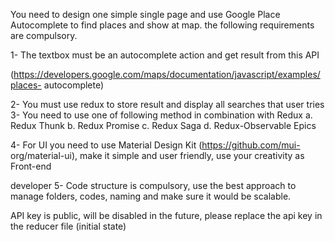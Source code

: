 You need to design one simple single page and use Google Place Autocomplete to find
places and show at map. the following requirements are compulsory.

1- The textbox must be an autocomplete action and get result from this API

(https://developers.google.com/maps/documentation/javascript/examples/places-
autocomplete)

2- You must use redux to store result and display all searches that user tries
3- You need to use one of following method in combination with Redux
a. Redux Thunk
b. Redux Promise
c. Redux Saga
d. Redux-Observable Epics

4- For UI you need to use Material Design Kit (https://github.com/mui-
org/material-ui), make it simple and user friendly, use your creativity as Front-end

developer
5- Code structure is compulsory, use the best approach to manage folders,
codes, naming and make sure it would be scalable.



API key is public, will be disabled in the future, please replace the api key in the reducer file (initial state)
